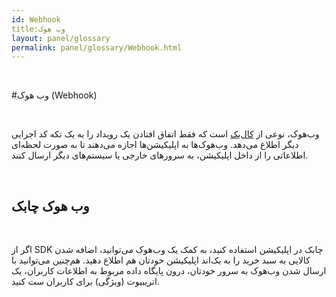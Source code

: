 ```yaml
---  
id: Webhook  
title:وب هوک  
layout: panel/glossary  
permalink: panel/glossary/Webhook.html  
---  
```


<br>

#وب هوک (Webhook)  

<br>

وب‌هوک، نوعی از [کال‌بک]() است که فقط اتفاق افتادن یک رویداد را به یک تکه کد اجرایی دیگر اطلاع می‌دهد. 
وب‌هوک‌ها به اپلیکیشن‌ها اجازه می‌دهند تا به صورت لحظه‌ای اطلاعاتی را از داخل اپلیکیشن، به سرورهای خارجی یا سیستم‌های دیگر ارسال کنند. 

<br>

##  وب هوک چابک 

<br>

اگر از SDK چابک در اپلیکیشن استفاده کنید، به کمک یک وب‌هوک می‌توانید، اضافه شدن کالایی به سبد خرید را به بک‌اند اپلیکیشن خودتان هم اطلاع دهید. 
هم‌چنین می‌توانید با ارسال شدن وب‌هوک به سرور خودتان، درون پایگاه داده مربوط به اطلاعات کاربران، یک اتریبیوت (ویژگی) برای کاربران ست کنید. 


<br>

